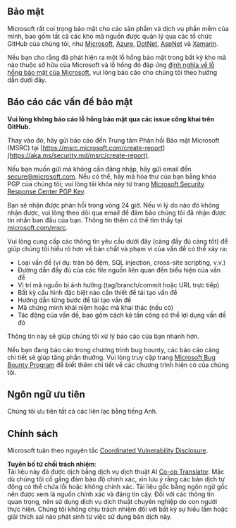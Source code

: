 <!--
CO_OP_TRANSLATOR_METADATA:
{
  "original_hash": "cc205495d4eace1fabcdee963024069f",
  "translation_date": "2025-05-06T17:36:31+00:00",
  "source_file": "SECURITY.md",
  "language_code": "vi"
}
-->
## Bảo mật

Microsoft rất coi trọng bảo mật cho các sản phẩm và dịch vụ phần mềm của mình, bao gồm tất cả các kho mã nguồn được quản lý qua các tổ chức GitHub của chúng tôi, như [Microsoft](https://github.com/Microsoft), [Azure](https://github.com/Azure), [DotNet](https://github.com/dotnet), [AspNet](https://github.com/aspnet) và [Xamarin](https://github.com/xamarin).

Nếu bạn cho rằng đã phát hiện ra một lỗ hổng bảo mật trong bất kỳ kho mã nào thuộc sở hữu của Microsoft và lỗ hổng đó đáp ứng [định nghĩa về lỗ hổng bảo mật của Microsoft](https://aka.ms/security.md/definition), vui lòng báo cáo cho chúng tôi theo hướng dẫn dưới đây.

## Báo cáo các vấn đề bảo mật

**Vui lòng không báo cáo lỗ hổng bảo mật qua các issue công khai trên GitHub.**

Thay vào đó, hãy gửi báo cáo đến Trung tâm Phản hồi Bảo mật Microsoft (MSRC) tại [https://msrc.microsoft.com/create-report](https://aka.ms/security.md/msrc/create-report).

Nếu bạn muốn gửi mà không cần đăng nhập, hãy gửi email đến [secure@microsoft.com](mailto:secure@microsoft.com). Nếu có thể, hãy mã hóa thư của bạn bằng khóa PGP của chúng tôi; vui lòng tải khóa này từ trang [Microsoft Security Response Center PGP Key](https://aka.ms/security.md/msrc/pgp).

Bạn sẽ nhận được phản hồi trong vòng 24 giờ. Nếu vì lý do nào đó không nhận được, vui lòng theo dõi qua email để đảm bảo chúng tôi đã nhận được tin nhắn ban đầu của bạn. Thông tin thêm có thể tìm thấy tại [microsoft.com/msrc](https://www.microsoft.com/msrc).

Vui lòng cung cấp các thông tin yêu cầu dưới đây (càng đầy đủ càng tốt) để giúp chúng tôi hiểu rõ hơn về bản chất và phạm vi của vấn đề có thể xảy ra:

  * Loại vấn đề (ví dụ: tràn bộ đệm, SQL injection, cross-site scripting, v.v.)
  * Đường dẫn đầy đủ của các file nguồn liên quan đến biểu hiện của vấn đề
  * Vị trí mã nguồn bị ảnh hưởng (tag/branch/commit hoặc URL trực tiếp)
  * Bất kỳ cấu hình đặc biệt nào cần thiết để tái tạo vấn đề
  * Hướng dẫn từng bước để tái tạo vấn đề
  * Mã chứng minh khái niệm hoặc mã khai thác (nếu có)
  * Tác động của vấn đề, bao gồm cách kẻ tấn công có thể lợi dụng vấn đề đó

Thông tin này sẽ giúp chúng tôi xử lý báo cáo của bạn nhanh hơn.

Nếu bạn đang báo cáo trong chương trình bug bounty, các báo cáo càng chi tiết sẽ giúp tăng phần thưởng. Vui lòng truy cập trang [Microsoft Bug Bounty Program](https://aka.ms/security.md/msrc/bounty) để biết thêm chi tiết về các chương trình hiện có của chúng tôi.

## Ngôn ngữ ưu tiên

Chúng tôi ưu tiên tất cả các liên lạc bằng tiếng Anh.

## Chính sách

Microsoft tuân theo nguyên tắc [Coordinated Vulnerability Disclosure](https://aka.ms/security.md/cvd).

**Tuyên bố từ chối trách nhiệm**:  
Tài liệu này đã được dịch bằng dịch vụ dịch thuật AI [Co-op Translator](https://github.com/Azure/co-op-translator). Mặc dù chúng tôi cố gắng đảm bảo độ chính xác, xin lưu ý rằng các bản dịch tự động có thể chứa lỗi hoặc không chính xác. Tài liệu gốc bằng ngôn ngữ gốc nên được xem là nguồn chính xác và đáng tin cậy. Đối với các thông tin quan trọng, nên sử dụng dịch vụ dịch thuật chuyên nghiệp do con người thực hiện. Chúng tôi không chịu trách nhiệm đối với bất kỳ sự hiểu lầm hoặc giải thích sai nào phát sinh từ việc sử dụng bản dịch này.
